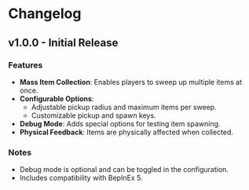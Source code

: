 # Changelog

## v1.0.0 - Initial Release

### Features

- **Mass Item Collection**: Enables players to sweep up multiple items at once.
- **Configurable Options**:
  - Adjustable pickup radius and maximum items per sweep.
  - Customizable pickup and spawn keys.
- **Debug Mode**: Adds special options for testing item spawning.
- **Physical Feedback**: Items are physically affected when collected.

### Notes

- Debug mode is optional and can be toggled in the configuration.
- Includes compatibility with BepInEx 5.
